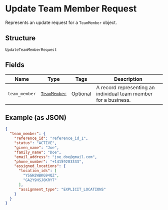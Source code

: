 
# Update Team Member Request

Represents an update request for a `TeamMember` object.

## Structure

`UpdateTeamMemberRequest`

## Fields

| Name | Type | Tags | Description |
|  --- | --- | --- | --- |
| `team_member` | [`TeamMember`](/doc/models/team-member.md) | Optional | A record representing an individual team member for a business. |

## Example (as JSON)

```json
{
  "team_member": {
    "reference_id": "reference_id_1",
    "status": "ACTIVE",
    "given_name": "Joe",
    "family_name": "Doe",
    "email_address": "joe_doe@gmail.com",
    "phone_number": "+14159283333",
    "assigned_locations": {
      "location_ids": [
        "YSGH2WBKG94QZ",
        "GA2Y9HSJ8KRYT"
      ],
      "assignment_type": "EXPLICIT_LOCATIONS"
    }
  }
}
```


